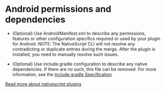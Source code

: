 # Android permissions and dependencies

* (Optional) Use AndroidManifest.xml to describe any permissions, features or other configuration specifics required or used by your plugin for Android.
NOTE: The NativeScript CLI will not resolve any contradicting or duplicate entries during the merge. After the plugin is installed, you need to manually resolve such issues.

* (Optional) Use include.gradle configuration to describe any native dependencies. If there are no such, this file can be removed. For more information, see the [include.gradle Specification](http://docs.nativescript.org/plugins/plugins#includegradle-specification)


[Read more about nativescript plugins](http://docs.nativescript.org/plugins/plugins)
